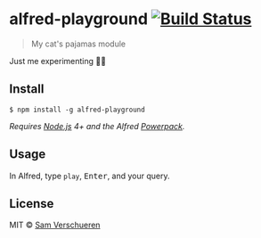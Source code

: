 # alfred-playground [![Build Status](https://travis-ci.org/SamVerschueren/alfred-playground.svg?branch=master)](https://travis-ci.org/SamVerschueren/alfred-playground)

> My cat&#39;s pajamas module

Just me experimenting 🎩🎩

## Install

```
$ npm install -g alfred-playground
```

*Requires [Node.js](https://nodejs.org) 4+ and the Alfred [Powerpack](https://www.alfredapp.com/powerpack/).*


## Usage

In Alfred, type `play`, <kbd>Enter</kbd>, and your query.


## License

MIT © [Sam Verschueren](https://github.com/SamVerschueren)
